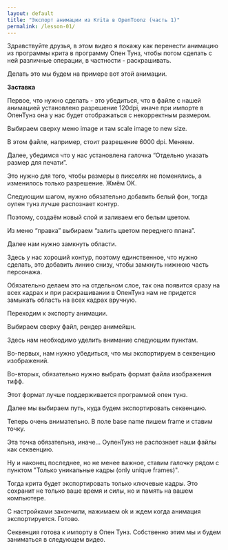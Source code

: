 ```yaml
---
layout: default
title: "Экспорт анимации из Krita в OpenToonz (часть 1)"
permalink: /lesson-01/
---
```


Здравствуйте друзья, в этом видео я покажу как перенести анимацию из программы крита в программу Опен Тунз, чтобы потом сделать с ней различные операции, в частности - раскрашивать.

Делать это мы будем на примере вот этой анимации.

**Заставка**

Первое, что нужно сделать - это убедиться, что в файле с нашей анимацией установлено разрешение 120dpi, иначе при импорте в ОпенТунз она у нас будет отображаться с некорректным размером.

Выбираем сверху меню image и там scale image to new size.

В этом файле, например, стоит разрешение 6000 dpi. Меняем.

Далее, убедимся что у нас установлена галочка “Отдельно указать размер для печати”.

Это нужно для того, чтобы размеры в пикселях не поменялись, а изменилось только разрешение. Жмём OK.

Следующим шагом, нужно обязательно добавить белый фон, тогда оупен тунз лучше распознает контур.

Поэтому, создаём новый слой и заливаем его белым цветом.

Из меню “правка” выбираем “залить цветом переднего плана”.

Далее нам нужно замкнуть области.

Здесь у нас хороший контур, поэтому единственное, что нужно сделать, это добавить линию снизу, чтобы замкнуть нижнюю часть персонажа.

Обязательно делаем это на отдельном слое, так она появится сразу на всех кадрах и при раскрашивании в ОпенТунз нам не придется замыкать область на всех кадрах вручную. 

Переходим к экспорту анимации.

Выбираем сверху файл, рендер анимейшн.

Здесь нам необходимо уделить внимание следующим пунктам. 

Во-первых, нам нужно убедиться, что мы экспортируем в секвенцию изображений. 

Во-вторых, обязательно нужно выбрать формат файла изображения тифф.

Этот формат лучше поддерживается программой опен тунз.

Далее мы выбираем путь, куда будем экспортировать секвенцию. 

Теперь очень внимательно. В поле base name пишем frame и ставим точку.

Эта точка обязательна, иначе… ОупенТунз не распознает наши файлы как секвенцию.

Ну и наконец последнее, но не менее важное, ставим галочку рядом с пунктом "Только уникальные кадры (only unique frames)".

Тогда крита будет экспортировать только ключевые кадры. Это сохранит не только ваше время и силы, но и память на вашем компьютере. 

С настройками закончили, нажимаем ok и ждем когда анимация экспортируется. Готово.

Секвенция готова к импорту в Опен Тунз. Собственно этим мы и будем заниматься в следующем видео.
